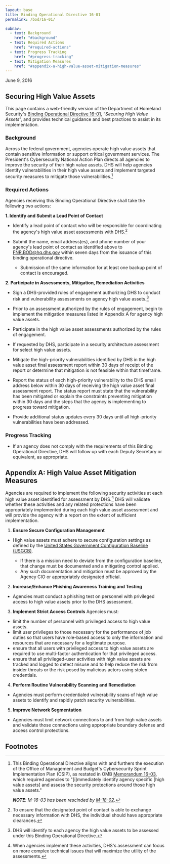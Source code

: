 ```yaml
---
layout: base
title: Binding Operational Directive 16-01
permalink: /bod/16-01/

subnav:
  - text: Background
    href: "#background"
  - text: Required Actions
    href: "#required-actions"
  - text: Progress Tracking
    href: "#progress-tracking"
  - text: Mitigation Measures
    href: "#appendix-a-high-value-asset-mitigation-measures"
---
```

June 9, 2016
## Securing High Value Assets

This page contains a web-friendly version of the Department of Homeland Security's [Binding Operational Directive 16-01](/assets/report/bod-16-01.pdf), “_Securing High Value Assets_”, and provides technical guidance and best practices to assist in its implementation.


### Background
Across the federal government, agencies operate high value assets that contain sensitive information or support critical government services. The President's Cybersecurity National Action Plan directs all agencies to improve the security of their high value assets. DHS will help agencies identify vulnerabilities in their high value assets and implement targeted security measures to mitigate those vulnerabilities.[^2]

### Required Actions

Agencies receiving this Binding Operational Directive shall take the following two actions:

**1. Identify and Submit a Lead Point of Contact**

* Identify a lead point of contact who will be responsible for coordinating the agency's high value asset assessments with DHS.[^3]

* Submit the name, email address(es), and phone number of your agency's lead point of contact as identified above to <FNR.BOD@hq.dhs.gov> within seven days from the issuance of this binding operational directive.
  * Submission of the same information for at least one backup point of contact is encouraged.

**2. Participate in Assessments, Mitigation, Remediation Activities**

* Sign a DHS-provided rules of engagement authorizing DHS to conduct risk and
    vulnerability assessments on agency high value assets.[^4]

* Prior to an assessment authorized by the rules of engagement, begin to implement the mitigation measures listed in Appendix A for agency high value assets.

* Participate in the high value asset assessments authorized by the rules of engagement.

* If requested by DHS, participate in a security architecture assessment for select high value assets.

* Mitigate the high-priority vulnerabilities identified by DHS in the high value asset final assessment report within 30 days of receipt of the report or determine that mitigation is not feasible within that timeframe.

* Report the status of each high-priority vulnerability to the DHS email address below within 30 days of receiving the high value asset final assessment report. The status report must state that the vulnerability has been mitigated or explain the constraints preventing mitigation within 30 days and the steps that the agency is implementing to progress toward mitigation.

* Provide additional status updates every 30 days until all high-priority vulnerabilities have been addressed.

### Progress Tracking

* If an agency does not comply with the requirements of this Binding Operational Directive, DHS will follow up with each Deputy Secretary or equivalent, as appropriate.

## Appendix A: High Value Asset Mitigation Measures

Agencies are required to implement the following security activities at each high value asset identified for assessment by DHS.[^5] DHS will validate whether
these activities and any related protections have been appropriately
implemented during each high value asset assessment and will provide the agency with
a report on the extent of sufficient implementation.

1)  **Ensure Secure Configuration Management**
* High value assets must adhere to secure configuration settings as defined by the [United States Government Configuration Baseline (USGCB)](https://usgcb.nist.gov/usgcb_content.html).

    * If there is a mission need to deviate from the configuration baseline, that change must be documented and a mitigating control applied.
    * Any such documentation and mitigation must be approved by the Agency CIO or appropriately designated official.

2)  **Increase/Enhance Phishing Awareness Training and Testing**
* Agencies must conduct a phishing test on personnel with privileged access to high value assets prior to the DHS assessment.

3)  **Implement Strict Access Controls**
Agencies must:
* limit the number of personnel with privileged access to high value assets.
* limit user privileges to those necessary for the performance of job duties so that users have role-based access to only the information and resources that are necessary for a legitimate purpose.
* ensure that all users with privileged access to high value assets are required to use multi-factor authentication for that privileged access.
* ensure that all privileged-user activities with high value assets are tracked and logged to detect misuse and to help reduce the risk from insider threats or the risk posed by malicious actors using stolen credentials.

4)  **Perform Routine Vulnerability Scanning and Remediation**
* Agencies must perform credentialed vulnerability scans of high value assets to identify and rapidly patch security vulnerabilities.

5)  **Improve Network Segmentation**
* Agencies must limit network connections to and from high value assets and validate those connections using appropriate boundary defense and access control protections.

## Footnotes

[^1]: *See* 44 U.S.C. §§ 3552(b)(1), 3553(b)(2), 3554(a)(1)(B)(ii).

[^2]: This Binding Operational Directive aligns with and furthers the execution of the Office of Management and Budget's Cybersecurity Sprint Implementation Plan (CSIP), as restated in OMB [Memorandum 16-03](https://www.whitehouse.gov/sites/whitehouse.gov/files/omb/memoranda/2016/m-16-03.pdf), which required agencies to "\[i\]mmediately identify agency specific \[high value assets\] and assess the security protections around those high value assets."

    _**NOTE**: M-16-03 has been rescinded by [M-18-02](https://www.whitehouse.gov/sites/whitehouse.gov/files/omb/memoranda/2017/M-18-02%20%28final%29.pdf)_.

[^3]: To ensure that the designated point of contact is able to exchange necessary information with DHS, the individual should have appropriate clearances.

[^4]: DHS will identify to each agency the high value assets to be assessed under this Binding Operational Directive.

[^5]: When agencies implement these activities, DHS's assessment can
    focus on more complex technical issues that will maximize the
    utility of the assessments.
